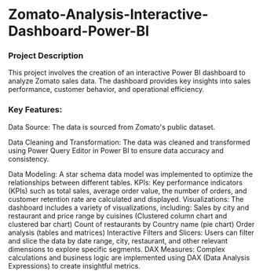 
# Zomato-Analysis-Interactive-Dashboard-Power-BI 
### Project Description
This project involves the creation of an interactive Power BI dashboard to analyze Zomato sales data. The dashboard provides key insights into sales performance, customer behavior, and operational efficiency.
### Key Features:
Data Source: The data is sourced from Zomato's public dataset.

Data Cleaning and Transformation: The data was cleaned and transformed using Power Query Editor in Power BI to ensure data accuracy and consistency.

Data Modeling: A star schema data model was implemented to optimize the relationships between different tables.
KPIs: Key performance indicators (KPIs) such as total sales, average order value, the number of orders, and customer retention rate are calculated and displayed.
Visualizations: The dashboard includes a variety of visualizations, including:
Sales by city and restaurant and price range by cuisines (Clustered column chart and clustered bar chart)
Count of restaurants by Country name (pie chart)
Order analysis (tables and matrices)
Interactive Filters and Slicers: Users can filter and slice the data by date range, city, restaurant, and other relevant dimensions to explore specific segments.
DAX Measures: Complex calculations and business logic are implemented using DAX (Data Analysis Expressions) to create insightful metrics.
